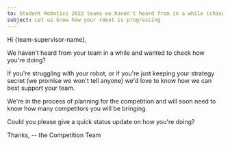 ```yaml
---
to: Student Robotics 2022 teams we haven't heard from in a while (chase 1)
subject: Let us know how your robot is progressing
---
```


Hi {team-supervisor-name},

We haven't heard from your team in a while and wanted to check how you're doing?

If you're struggling with your robot, or if you're just keeping your strategy
secret (we promise we won't tell anyone) we'd love to know how we can best
support your team.

We're in the process of planning for the competition and will soon need to know
how many competitors you will be bringing.

Could you please give a quick status update on how you're doing?

Thanks,
-- the Competition Team
